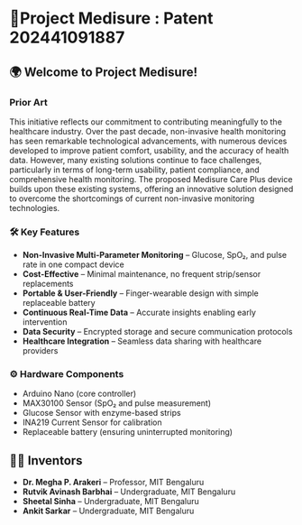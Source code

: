 # 🏥Project Medisure : Patent 202441091887
## 🌍 Welcome to Project Medisure! 
### Prior Art
This initiative reflects our commitment to contributing meaningfully to the healthcare industry.
Over the past decade, non-invasive health monitoring has seen remarkable technological advancements, with numerous devices developed to improve patient comfort, usability, and the accuracy of health data. However, many existing solutions continue to face challenges, particularly in terms of long-term usability, patient compliance, and comprehensive health monitoring.
The proposed Medisure Care Plus device builds upon these existing systems, offering an innovative solution designed to overcome the shortcomings of current non-invasive monitoring technologies.

### 🛠️ Key Features  
- **Non-Invasive Multi-Parameter Monitoring** – Glucose, SpO₂, and pulse rate in one compact device  
- **Cost-Effective** – Minimal maintenance, no frequent strip/sensor replacements  
- **Portable & User-Friendly** – Finger-wearable design with simple replaceable battery  
- **Continuous Real-Time Data** – Accurate insights enabling early intervention  
- **Data Security** – Encrypted storage and secure communication protocols  
- **Healthcare Integration** – Seamless data sharing with healthcare providers  

### ⚙️ Hardware Components  
- Arduino Nano (core controller)  
- MAX30100 Sensor (SpO₂ and pulse measurement)  
- Glucose Sensor with enzyme-based strips  
- INA219 Current Sensor for calibration  
- Replaceable battery (ensuring uninterrupted monitoring)
  
## 👨‍🔬 Inventors  
- **Dr. Megha P. Arakeri** – Professor, MIT Bengaluru  
- **Rutvik Avinash Barbhai** – Undergraduate, MIT Bengaluru  
- **Sheetal Sinha** – Undergraduate, MIT Bengaluru  
- **Ankit Sarkar** – Undergraduate, MIT Bengaluru  


